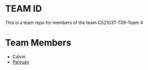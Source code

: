 # TEAM ID
This is a team repo for members of the team CS2103T-T09-Team 4

# Team Members
* Calvin
* [Peiyuan](members/py.md)


